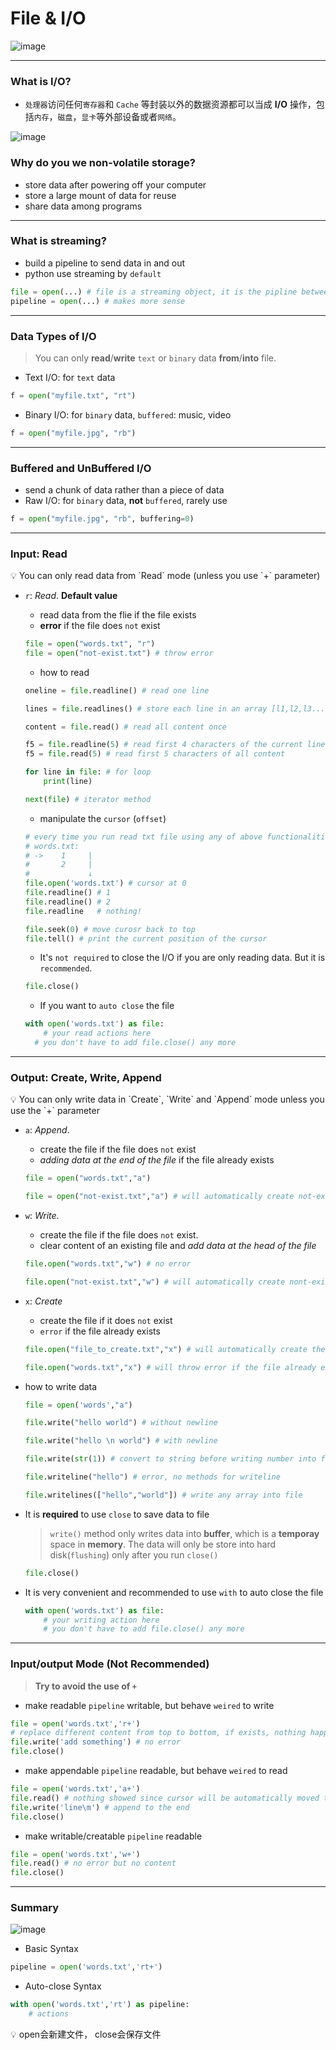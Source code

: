 # File & I/O

![image](./img/2024-04-02-20-50-48.png)

---

### What is I/O?

- `处理器`访问任何`寄存器`和 `Cache` 等封装以外的数据资源都可以当成 **I/O** 操作，包括`内存`，`磁盘`，`显卡`等外部设备或者`网络`。

![image](./img/2024-04-02-20-51-06.png)

### Why do you we non-volatile storage?

- store data after powering off your computer
- store a large mount of data for reuse
- share data among programs

---

### What is streaming?

- build a pipeline to send data in and out
- python use streaming by `default`

```python
file = open(...) # file is a streaming object, it is the pipline between code and the target file
pipeline = open(...) # makes more sense
```

---

### Data Types of  I/O

> You can only **read**/**write** `text` or `binary` data **from**/**into** file.
> 
- Text I/O: for `text` data

```python
f = open("myfile.txt", "rt")
```

- Binary I/O: for `binary` data, `buffered`: music, video

```python
f = open("myfile.jpg", "rb")
```

---

### Buffered and UnBuffered I/O

- send a chunk of data rather than a piece of data
- Raw I/O: for `binary` data, **not** `buffered`, rarely use

```python
f = open("myfile.jpg", "rb", buffering=0)
```

---

### Input: Read

<aside>
💡 You can only read data from `Read` mode (unless you use `+` parameter)

</aside>

- `r`: *Read*. **Default value**
    - read data from the flie if the file exists
    - **error** if the file does `not` exist
    
    ```python
    file = open("words.txt", "r")
    file = open("not-exist.txt") # throw error
    ```
    
    - how to read
    
    ```python
    oneline = file.readline() # read one line
    
    lines = file.readlines() # store each line in an array [l1,l2,l3...ln]
    
    content = file.read() # read all content once
    
    f5 = file.readline(5) # read first 4 characters of the current line
    f5 = file.read(5) # read first 5 characters of all content
    
    for line in file: # for loop
    	print(line)
    
    next(file) # iterator method
    ```
    
    - manipulate the `cursor` (`offset`)
    
    ```python
    # every time you run read txt file using any of above functionalities, the cursor will move downwards.
    # words.txt:
    # ->    1     |
    #       2     |
    #             ↓
    file.open('words.txt') # cursor at 0
    file.readline() # 1
    file.readline() # 2
    file.readline   # nothing!
    
    file.seek(0) # move curosr back to top
    file.tell() # print the current position of the cursor
    ```
    
    - It's `not required` to close the I/O if you are only reading data. But it is `recommended`.
    
    ```python
    file.close()
    ```
    
    - If you want to `auto close` the file
    
    ```python
    with open('words.txt') as file:
    	# your read actions here
      # you don't have to add file.close() any more
    ```
    

---

### Output: Create, Write, Append

<aside>
💡 You can only write data in `Create`, `Write` and `Append` mode unless you use the `+` parameter

</aside>

- `a`:  *Append*.
    - create the file if the file does `not` exist
    - *adding data at the end of the file* if the file already exists
    
    ```python
    file = open("words.txt","a")
    
    file = open("not-exist.txt","a") # will automatically create not-exist.txt in current path
    ```
    
- `w`: *Write*.
    - create the file if the file does `not` exist.
    - clear content of an existing file and *add data at the head of the file*
    
    ```python
    file.open("words.txt","w") # no error
    
    file.open("not-exist.txt","w") # will automatically create nont-exist.txt in current path
    ```
    
- `x`: *Create*
    - create the file if it does `not` exist
    - `error` if the file already exists
    
    ```python
    file.open("file_to_create.txt","x") # will automatically create the file
    
    file.open("words.txt","x") # will throw error if the file already exsits
    ```
    
- how to write data
    
    ```python
    file = open('words',"a")
    
    file.write("hello world") # without newline
    
    file.write("hello \n world") # with newline
    
    file.write(str(1)) # convert to string before writing number into file
    
    file.writeline("hello") # error, no methods for writeline
    
    file.writelines(["hello","world"]) # write any array into file
    ```
    
- It is **required** to use `close`  to save data to file
    
    > `write()` method only writes data into **buffer**, which is a **temporay** space in **memory**. The data will only be store into hard disk(`flushing`) only after you run `close()`
    > 
    
    ```python
    file.close()
    ```
    
- It is very convenient and recommended to use  `with`  to auto close the file
    
    ```python
    with open('words.txt') as file:
    	# your writing action here
    	# you don't have to add file.close() any more
    ```
    

---

### Input/output Mode (Not Recommended)

> **Try to avoid the use of `+`**
> 
- make readable `pipeline` writable, but behave `weired` to write

```python
file = open('words.txt','r+')
# replace different content from top to bottom, if exists, nothing happens
file.write('add something') # no error
file.close()
```

- make appendable `pipeline` readable, but behave `weired` to read

```python
file = open('words.txt','a+')
file.read() # nothing showed since cursor will be automatically moved to the bottom
file.write('line\m') # append to the end
file.close()
```

- make writable/creatable `pipeline` readable

```python
file = open('words.txt','w+')
file.read() # no error but no content
file.close()
```

---

### Summary

![image](./img/2024-04-02-20-51-31.png)

- Basic Syntax

```python
pipeline = open('words.txt','rt+')
```

- Auto-close Syntax

```python
with open('words.txt','rt') as pipeline:
	# actions
```

<aside>
💡 open会新建文件， close会保存文件
</aside>